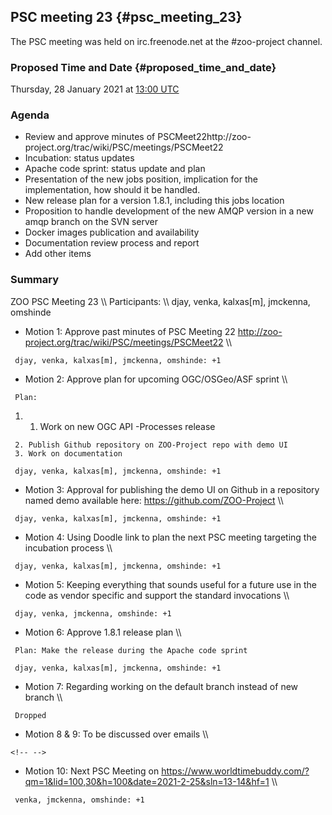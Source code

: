 ## PSC meeting 23 {#psc_meeting_23}

The PSC meeting was held on irc.freenode.net at the \#zoo-project
channel.

### Proposed Time and Date {#proposed_time_and_date}

Thursday, 28 January 2021 at [13:00
UTC](http://www.timeanddate.com/worldclock/fixedtime.html?year=2021&month=1&day=28&hour=13&min=0&sec=0&msg=ZOO-Project+PSC+Meeting)

### Agenda

-   Review and approve minutes of
    PSCMeet22http://zoo-project.org/trac/wiki/PSC/meetings/PSCMeet22
-   Incubation: status updates
-   Apache code sprint: status update and plan
-   Presentation of the new jobs position, implication for the
    implementation, how should it be handled.
-   New release plan for a version 1.8.1, including this jobs location
-   Proposition to handle development of the new AMQP version in a new
    amqp branch on the SVN server
-   Docker images publication and availability
-   Documentation review process and report
-   Add other items

### Summary

ZOO PSC Meeting 23 \\\\ Participants: \\\\ djay, venka, kalxas\[m\],
jmckenna, omshinde

-   Motion 1: Approve past minutes of PSC Meeting 22
    <http://zoo-project.org/trac/wiki/PSC/meetings/PSCMeet22> \\\\

` djay, venka, kalxas[m], jmckenna, omshinde: +1`

-   Motion 2: Approve plan for upcoming OGC/OSGeo/ASF sprint \\\\

` Plan: `

1.  1.  Work on new OGC API -Processes release

` 2. Publish Github repository on ZOO-Project repo with demo UI`\
` 3. Work on documentation `

` djay, venka, kalxas[m], jmckenna, omshinde: +1`

-   Motion 3: Approval for publishing the demo UI on Github in a
    repository named demo available here:
    <https://github.com/ZOO-Project> \\\\

` djay, venka, kalxas[m], jmckenna, omshinde: +1`

-   Motion 4: Using Doodle link to plan the next PSC meeting targeting
    the incubation process \\\\

` djay, venka, kalxas[m], jmckenna, omshinde: +1`

-   Motion 5: Keeping everything that sounds useful for a future use in
    the code as vendor specific and support the standard invocations
    \\\\

` djay, venka, jmckenna, omshinde: +1`

-   Motion 6: Approve 1.8.1 release plan \\\\

` Plan: Make the release during the Apache code sprint`

` djay, venka, kalxas[m], jmckenna, omshinde: +1`

-   Motion 7: Regarding working on the default branch instead of new
    branch \\\\

` Dropped`

-   Motion 8 & 9: To be discussed over emails \\\\

```{=html}
<!-- -->
```
-   Motion 10: Next PSC Meeting on
    <https://www.worldtimebuddy.com/?qm=1&lid=100,30&h=100&date=2021-2-25&sln=13-14&hf=1>
    \\\\

` venka, jmckenna, omshinde: +1`
